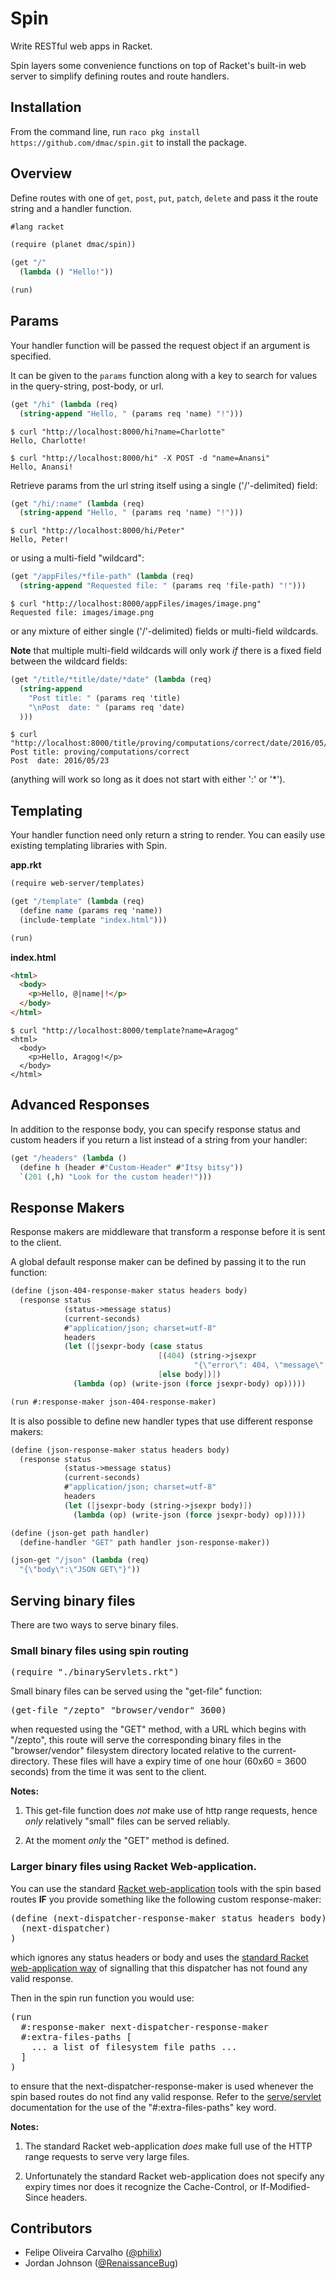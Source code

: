 # Spin

Write RESTful web apps in Racket.

Spin layers some convenience functions on top of Racket's built-in web server to simplify defining routes and route handlers.

## Installation
From the command line, run `raco pkg install https://github.com/dmac/spin.git` to install the package.

## Overview

Define routes with one of `get`, `post`, `put`, `patch`, `delete` and pass it the route string and a handler function.

```scheme
#lang racket

(require (planet dmac/spin))

(get "/"
  (lambda () "Hello!"))

(run)
```

## Params

Your handler function will be passed the request object if an argument is specified.

It can be given to the `params` function along with a key to search for values in the query-string, post-body, or url.

```scheme
(get "/hi" (lambda (req)
  (string-append "Hello, " (params req 'name) "!")))
```

```
$ curl "http://localhost:8000/hi?name=Charlotte"
Hello, Charlotte!
```

```
$ curl "http://localhost:8000/hi" -X POST -d "name=Anansi"
Hello, Anansi!
```

Retrieve params from the url string itself using a single ('/'-delimited)
field:

```scheme
(get "/hi/:name" (lambda (req)
  (string-append "Hello, " (params req 'name) "!")))
```

```
$ curl "http://localhost:8000/hi/Peter"
Hello, Peter!
```

or using a multi-field "wildcard":


```scheme
(get "/appFiles/*file-path" (lambda (req)
  (string-append "Requested file: " (params req 'file-path) "!")))
```

```
$ curl "http://localhost:8000/appFiles/images/image.png"
Requested file: images/image.png
```

or any mixture of either single ('/'-delimited) fields or multi-field
wildcards.

**Note** that multiple multi-field wildcards will only work *if* there is
a fixed field between the wildcard fields:

```scheme
(get "/title/*title/date/*date" (lambda (req)
  (string-append
    "Post title: " (params req 'title)
    "\nPost  date: " (params req 'date)
  )))
```

```
$ curl "http://localhost:8000/title/proving/computations/correct/date/2016/05/23/"
Post title: proving/computations/correct
Post  date: 2016/05/23
```

(anything will work so long as it does not start with either ':' or '*').

## Templating

Your handler function need only return a string to render. You can easily use existing templating libraries with Spin.

**app.rkt**

```scheme
(require web-server/templates)

(get "/template" (lambda (req)
  (define name (params req 'name))
  (include-template "index.html")))

(run)
```

**index.html**

```html
<html>
  <body>
    <p>Hello, @|name|!</p>
  </body>
</html>
```

```
$ curl "http://localhost:8000/template?name=Aragog"
<html>
  <body>
    <p>Hello, Aragog!</p>
  </body>
</html>
```

## Advanced Responses

In addition to the response body, you can specify response status and custom headers if you return a list instead of a string from your handler:

```scheme
(get "/headers" (lambda ()
  (define h (header #"Custom-Header" #"Itsy bitsy"))
  `(201 (,h) "Look for the custom header!")))
```

## Response Makers

Response makers are middleware that transform a response before it is sent to the client.

A global default response maker can be defined by passing it to the run function:

```scheme
(define (json-404-response-maker status headers body)
  (response status
            (status->message status)
            (current-seconds)
            #"application/json; charset=utf-8"
            headers
            (let ([jsexpr-body (case status
                                 [(404) (string->jsexpr
                                         "{\"error\": 404, \"message\": \"Not Found\"}")]
                                 [else body])])
              (lambda (op) (write-json (force jsexpr-body) op)))))

(run #:response-maker json-404-response-maker)
```

It is also possible to define new handler types that use different response makers:

```scheme
(define (json-response-maker status headers body)
  (response status
            (status->message status)
            (current-seconds)
            #"application/json; charset=utf-8"
            headers
            (let ([jsexpr-body (string->jsexpr body)])
              (lambda (op) (write-json (force jsexpr-body) op)))))

(define (json-get path handler)
  (define-handler "GET" path handler json-response-maker))

(json-get "/json" (lambda (req)
  "{\"body\":\"JSON GET\"}"))
```

## Serving binary files

There are two ways to serve binary files.

### Small binary files using spin routing

<pre>
(require "./binaryServlets.rkt")
</pre>

Small binary files can be served using the "get-file" function:

<pre>
(get-file "/zepto" "browser/vendor" 3600)
</pre>

when requested using the "GET" method, with a URL which begins with 
"/zepto", this route will serve the corresponding binary files in the 
"browser/vendor" filesystem directory located relative to the 
current-directory. These files will have a expiry time of one hour (60x60 
= 3600 seconds) from the time it was sent to the client.

**Notes:**

1. This get-file function does *not* make use of http range requests, 
hence *only* relatively "small" files can be served reliably.

2. At the moment *only* the "GET" method is defined.

### Larger binary files using Racket Web-application.

You can use the standard [Racket 
web-application](https://docs.racket-lang.org/web-server/) tools with the 
spin based routes **IF** you provide something like the following custom 
response-maker:

<pre>
(define (next-dispatcher-response-maker status headers body)
  (next-dispatcher)
)
</pre>

which ignores any status headers or body and uses the [standard Racket 
web-application 
way](https://docs.racket-lang.org/web-server-internal/dispatch.html?q=next-#%28def._%28%28lib._web-server%2Fdispatchers%2Fdispatch..rkt%29._next-dispatcher%29%29) 
of signalling that this dispatcher has not found any valid response.

Then in the spin run function you would use:

<pre>
(run 
  #:response-maker next-dispatcher-response-maker
  #:extra-files-paths [
    ... a list of filesystem file paths ...
  ]
)
</pre>

to ensure that the next-dispatcher-response-maker is used whenever the 
spin based routes do not find any valid response. Refer to the 
[serve/servlet](https://docs.racket-lang.org/web-server/run.html#%28def._%28%28lib._web-server%2Fservlet-env..rkt%29._serve%2Fservlet%29%29) 
documentation for the use of the "#:extra-files-paths" key word.

**Notes:**

1. The standard Racket web-application *does* make full use of the HTTP 
range requests to serve very large files. 

2. Unfortunately the standard Racket web-application does not specify any 
expiry times nor does it recognize the Cache-Control, or 
If-Modified-Since headers.

## Contributors

- Felipe Oliveira Carvalho ([@philix](https://github.com/philix))
- Jordan Johnson ([@RenaissanceBug](https://github.com/RenaissanceBug))

